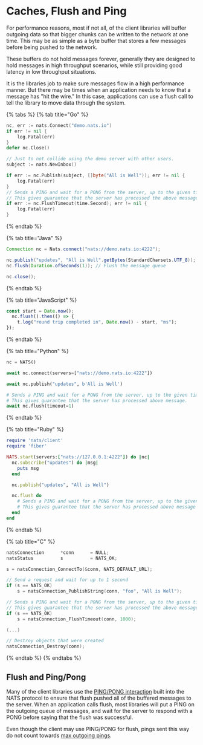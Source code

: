 # Caches, Flush and Ping

For performance reasons, most if not all, of the client libraries will buffer outgoing data so that bigger chunks can be written to the network at one time. This may be as simple as a byte buffer that stores a few messages before being pushed to the network.

These buffers do not hold messages forever, generally they are designed to hold messages in high throughput scenarios, while still providing good latency in low throughput situations.

It is the libraries job to make sure messages flow in a high performance manner. But there may be times when an application needs to know that a message has "hit the wire." In this case, applications can use a flush call to tell the library to move data through the system.

{% tabs %}
{% tab title="Go" %}
```go
nc, err := nats.Connect("demo.nats.io")
if err != nil {
    log.Fatal(err)
}
defer nc.Close()

// Just to not collide using the demo server with other users.
subject := nats.NewInbox()

if err := nc.Publish(subject, []byte("All is Well")); err != nil {
    log.Fatal(err)
}
// Sends a PING and wait for a PONG from the server, up to the given timeout.
// This gives guarantee that the server has processed the above message.
if err := nc.FlushTimeout(time.Second); err != nil {
    log.Fatal(err)
}
```
{% endtab %}

{% tab title="Java" %}
```java
Connection nc = Nats.connect("nats://demo.nats.io:4222");

nc.publish("updates", "All is Well".getBytes(StandardCharsets.UTF_8));
nc.flush(Duration.ofSeconds(1)); // Flush the message queue

nc.close();
```
{% endtab %}

{% tab title="JavaScript" %}
```javascript
const start = Date.now();
  nc.flush().then(() => {
    t.log("round trip completed in", Date.now() - start, "ms");
});
```
{% endtab %}

{% tab title="Python" %}
```python
nc = NATS()

await nc.connect(servers=["nats://demo.nats.io:4222"])

await nc.publish("updates", b'All is Well')

# Sends a PING and wait for a PONG from the server, up to the given timeout.
# This gives guarantee that the server has processed above message.
await nc.flush(timeout=1)
```
{% endtab %}

{% tab title="Ruby" %}
```ruby
require 'nats/client'
require 'fiber'

NATS.start(servers:["nats://127.0.0.1:4222"]) do |nc|
  nc.subscribe("updates") do |msg|
    puts msg
  end

  nc.publish("updates", "All is Well")

  nc.flush do
    # Sends a PING and wait for a PONG from the server, up to the given timeout.
    # This gives guarantee that the server has processed above message at this point.
  end
end
```
{% endtab %}

{% tab title="C" %}
```c
natsConnection      *conn      = NULL;
natsStatus          s          = NATS_OK;

s = natsConnection_ConnectTo(&conn, NATS_DEFAULT_URL);

// Send a request and wait for up to 1 second
if (s == NATS_OK)
    s = natsConnection_PublishString(conn, "foo", "All is Well");

// Sends a PING and wait for a PONG from the server, up to the given timeout.
// This gives guarantee that the server has processed the above message.
if (s == NATS_OK)
    s = natsConnection_FlushTimeout(conn, 1000);

(...)

// Destroy objects that were created
natsConnection_Destroy(conn);
```
{% endtab %}
{% endtabs %}

## Flush and Ping/Pong

Many of the client libraries use the [PING/PONG interaction](../connecting/pingpong.md) built into the NATS protocol to ensure that flush pushed all of the buffered messages to the server. When an application calls flush, most libraries will put a PING on the outgoing queue of messages, and wait for the server to respond with a PONG before saying that the flush was successful.

Even though the client may use PING/PONG for flush, pings sent this way do not count towards [max outgoing pings](../connecting/pingpong.md).


